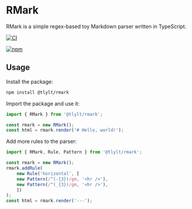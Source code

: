 # RMark

RMark is a simple regex-based toy Markdown parser written in TypeScript.

[![CI](https://github.com/tlylt/rmark/actions/workflows/ci.yaml/badge.svg)](https://github.com/tlylt/rmark/actions/workflows/ci.yaml)

[![npm](https://img.shields.io/npm/v/@tlylt/rmark)](https://www.npmjs.com/package/@tlylt/rmark)

## Usage

Install the package:

```bash
npm install @tlylt/rmark
```

Import the package and use it:
```typescript
import { RMark } from '@tlylt/rmark';

const rmark = new RMark();
const html = rmark.render('# Hello, world!');
```

Add more rules to the parser:

```typescript
import { RMark, Rule, Pattern } from '@tlylt/rmark';

const rmark = new RMark();
rmark.addRule(
    new Rule('horizontal', [
    new Pattern(/^(-{3})/gm, '<hr />'),
    new Pattern(/^(_{3})/gm, '<hr />'),
    ])
);
const html = rmark.render('---');
```